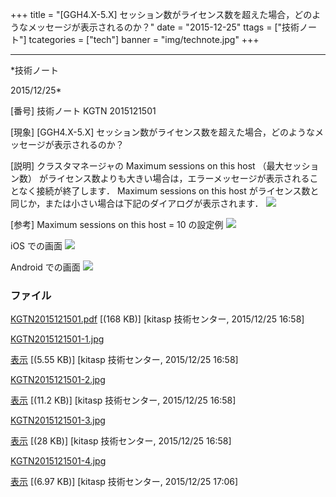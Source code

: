 ﻿+++
title = "[GGH4.X-5.X] セッション数がライセンス数を超えた場合，どのようなメッセージが表示されるのか？"
date = "2015-12-25"
ttags = ["技術ノート"]
tcategories = ["tech"]
banner = "img/technote.jpg"
+++

-----------------------------------------------------------------------------------------------------------------------------

*技術ノート

2015/12/25*


[番号]
技術ノート KGTN 2015121501

[現象]
[GGH4.X-5.X]
セッション数がライセンス数を超えた場合，どのようなメッセージが表示されるのか？

[説明]
クラスタマネージャの Maximum sessions on this host （最大セッション数）
がライセンス数よりも大きい場合は，エラーメッセージが表示されることなく接続が終了します．
Maximum sessions on this host
がライセンス数と同じか，または小さい場合は下記のダイアログが表示されます．
![](http://techreport.kitasp.net/attachments/download/2400/KGTN2015121501-1.jpg)

[参考] Maximum sessions on this host = 10 の設定例
![](http://techreport.kitasp.net/attachments/download/2401/KGTN2015121501-2.jpg)

iOS での画面
![](http://techreport.kitasp.net/attachments/download/2402/KGTN2015121501-3.jpg)

Android での画面
![](http://techreport.kitasp.net/attachments/download/2407/KGTN2015121501-4.jpg)


### ファイル

 
 


[KGTN2015121501.pdf](http://techreport.kitasp.net/attachments/download/2399/KGTN2015121501.pdf)
 [(168 KB)] [kitasp 技術センター, 2015/12/25
16:58]

[KGTN2015121501-1.jpg](http://techreport.kitasp.net/attachments/download/2400/KGTN2015121501-1.jpg)

[表示](http://techreport.kitasp.net/attachments/2400/KGTN2015121501-1.jpg "表示")
 [(5.55 KB)] [kitasp 技術センター, 2015/12/25
16:58]

[KGTN2015121501-2.jpg](http://techreport.kitasp.net/attachments/download/2401/KGTN2015121501-2.jpg)

[表示](http://techreport.kitasp.net/attachments/2401/KGTN2015121501-2.jpg "表示")
 [(11.2 KB)] [kitasp 技術センター, 2015/12/25
16:58]

[KGTN2015121501-3.jpg](http://techreport.kitasp.net/attachments/download/2402/KGTN2015121501-3.jpg)

[表示](http://techreport.kitasp.net/attachments/2402/KGTN2015121501-3.jpg "表示")
 [(28 KB)] [kitasp 技術センター, 2015/12/25
16:58]

[KGTN2015121501-4.jpg](http://techreport.kitasp.net/attachments/download/2407/KGTN2015121501-4.jpg)

[表示](http://techreport.kitasp.net/attachments/2407/KGTN2015121501-4.jpg "表示")
 [(6.97 KB)] [kitasp 技術センター, 2015/12/25
17:06]


 


 

